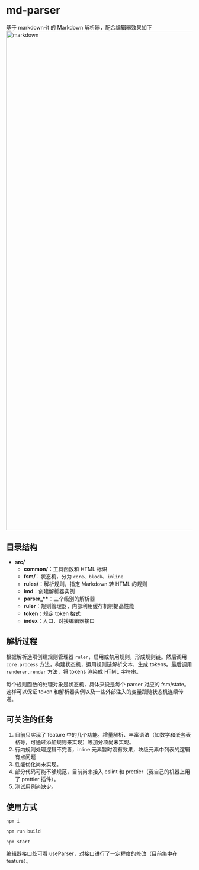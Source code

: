 # md-parser

基于 markdown-it 的 Markdown 解析器，配合编辑器效果如下
<img width="1348" alt="markdown" src="https://github.com/user-attachments/assets/0e23fb99-9d41-409c-a445-18a5993f9d41" />


## 目录结构

- **src/**
  - **common/**：工具函数和 HTML 标识
  - **fsm/**：状态机，分为 `core`、`block`、`inline`
  - **rules/**：解析规则，指定 Markdown 转 HTML 的规则
  - **imd**：创建解析器实例
  - **parser\_\*\***：三个级别的解析器
  - **ruler**：规则管理器，内部利用缓存机制提高性能
  - **token**：规定 token 格式
  - **index**：入口，对接编辑器接口

## 解析过程

根据解析选项创建规则管理器 `ruler`，启用或禁用规则，形成规则链。然后调用 `core.process` 方法，构建状态机，运用规则链解析文本，生成 tokens。最后调用 `renderer.render` 方法，将 tokens 渲染成 HTML 字符串。

每个规则函数的处理对象是状态机，具体来说是每个 parser 对应的 fsm/state。这样可以保证 token 和解析器实例以及一些外部注入的变量跟随状态机连续传递。

## 可关注的任务

1. 目前只实现了 feature 中的几个功能。增量解析、丰富语法（如数学和嵌套表格等，可通过添加规则来实现）等加分项尚未实现。
2. 行内规则处理逻辑不完善，inline 元素暂时没有效果，块级元素中列表的逻辑有点问题
3. 性能优化尚未实现。
4. 部分代码可能不够规范，目前尚未接入 eslint 和 prettier（我自己的机器上用了 prettier 插件）。
5. 测试用例尚缺少。

## 使用方式

`npm i`

`npm run build`

`npm start`

编辑器接口处可看 useParser，对接口进行了一定程度的修改（目前集中在 feature）。
